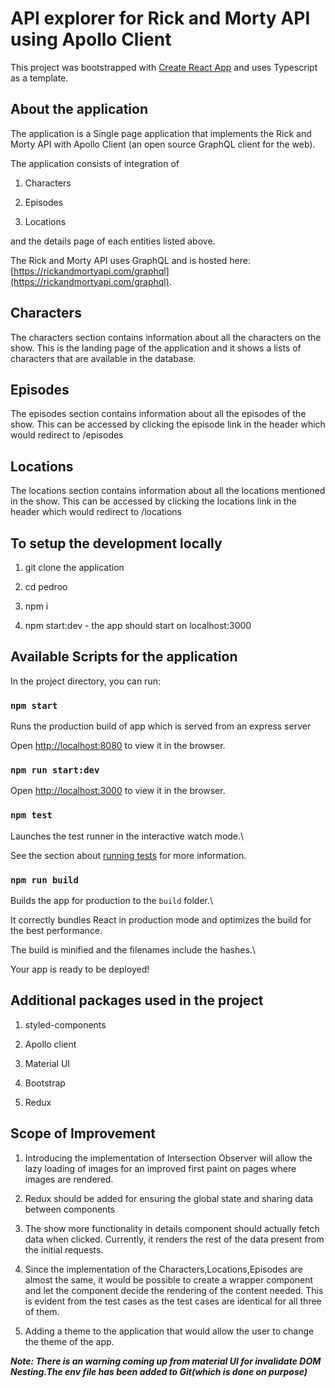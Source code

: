 # API explorer for Rick and Morty API using Apollo Client

This project was bootstrapped with [Create React App](https://github.com/facebook/create-react-app) and uses Typescript as a template.

## About the application

The application is a Single page application that implements the Rick and Morty API with Apollo Client (an open source GraphQL client for the web).

The application consists of integration of

1. Characters

2. Episodes

3. Locations

and the details page of each entities listed above.

The Rick and Morty API uses GraphQL and is hosted here: [https://rickandmortyapi.com/graphql](https://rickandmortyapi.com/graphql).

## Characters

The characters section contains information about all the characters on the show. This is the landing page of the application and it shows a lists of characters that are available in the database.

## Episodes

The episodes section contains information about all the episodes of the show. This can be accessed by clicking the episode link in the header which would redirect to /episodes

## Locations

The locations section contains information about all the locations mentioned in the show. This can be accessed by clicking the locations link in the header which would redirect to /locations

## To setup the development locally

1. git clone the application

2. cd pedroo

3. npm i

4. npm start:dev - the app should start on localhost:3000

## Available Scripts for the application

In the project directory, you can run:

### `npm start`

Runs the production build of app which is served from an express server

Open [http://localhost:8080](http://localhost:8080) to view it in the browser.

### `npm run start:dev`

Open [http://localhost:3000](http://localhost:3000) to view it in the browser.

### `npm test`

Launches the test runner in the interactive watch mode.\

See the section about [running tests](https://facebook.github.io/create-react-app/docs/running-tests) for more information.

### `npm run build`

Builds the app for production to the `build` folder.\

It correctly bundles React in production mode and optimizes the build for the best performance.

The build is minified and the filenames include the hashes.\

Your app is ready to be deployed!

## Additional packages used in the project

1. styled-components

2. Apollo client

3. Material UI

4. Bootstrap

5. Redux

## Scope of Improvement

1. Introducing the implementation of Intersection Observer will allow the lazy loading of images for an improved first paint on pages where images are rendered.

2. Redux should be added for ensuring the global state and sharing data between components

3. The show more functionality in details component should actually fetch data when clicked. Currently, it renders the rest of the data present from the initial requests.

4. Since the implementation of the Characters,Locations,Episodes are almost the same, it would be possible to create a wrapper component and let the component decide the rendering of the content needed. This is evident from the test cases as the test cases are identical for all three of them.

5. Adding a theme to the application that would allow the user to change the theme of the app.

**_Note: There is an warning coming up from material UI for invalidate DOM Nesting.The env file has been added to Git(which is done on purpose)_**
